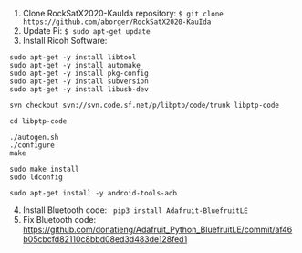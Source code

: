 1. Clone RockSatX2020-KauIda repository: ``` $ git clone https://github.com/aborger/RockSatX2020-KauIda ```
2. Update Pi: ``` $ sudo apt-get update ```
3. Install Ricoh Software: 
``` sudo apt-get -y install build-essential
sudo apt-get -y install libtool
sudo apt-get -y install automake
sudo apt-get -y install pkg-config
sudo apt-get -y install subversion
sudo apt-get -y install libusb-dev

svn checkout svn://svn.code.sf.net/p/libptp/code/trunk libptp-code

cd libptp-code

./autogen.sh
./configure
make

sudo make install 
sudo ldconfig

sudo apt-get install -y android-tools-adb
```
4. Install Bluetooth code: ``` pip3 install Adafruit-BluefruitLE```
5. Fix Bluetooth code: https://github.com/donatieng/Adafruit_Python_BluefruitLE/commit/af46b05cbcfd82110c8bbd08ed3d483de128fed1
